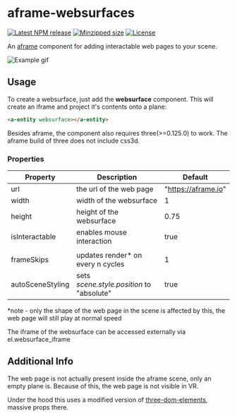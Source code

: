 # aframe-websurfaces

[![Latest NPM release](https://img.shields.io/npm/v/aframe-websurfaces.svg)](https://www.npmjs.com/package/aframe-websurfaces)
[![Minzipped size](https://badgen.net/bundlephobia/minzip/aframe-websurfaces)](https://bundlephobia.com/result?p=aframe-websurfaces)
[![License](https://img.shields.io/badge/license-MIT-007ec6.svg)](https://github.com/ryota-mitarai/aframe-websurfaces/blob/master/LICENSE)

An [aframe](https://github.com/aframevr/aframe) component for adding interactable web pages to your scene.

![Example gif](https://github.com/ryota-mitarai/aframe-websurfaces/blob/master/examples/example1.gif)

## Usage

To create a websurface, just add the **websurface** component. This will create an iframe and project it's contents onto a plane:

```html
<a-entity websurface></a-entity>
```

Besides aframe, the component also requires three(>=0.125.0) to work. The aframe build of three does not include css3d.

### Properties

| Property         | Description                               | Default             |
| ---------------- | ----------------------------------------- | ------------------- |
| url              | the url of the web page                   | "https://aframe.io" |
| width            | width of the websurface                   | 1                   |
| height           | height of the websurface                  | 0.75                |
| isInteractable   | enables mouse interaction                 | true                |
|                  |                                           |                     |
| frameSkips       | updates render\* on every n cycles        | 1                   |
| autoSceneStyling | sets _scene.style.position_ to "absolute" | true                |

\*note - only the shape of the web page in the scene is affected by this, the web page will still play at normal speed

The iframe of the websurface can be accessed externally via el.websurface_iframe

## Additional Info

The web page is not actually present inside the aframe scene, only an empty plane is. Because of this, the web page is not visible in VR.

Under the hood this uses a modified version of [three-dom-elements](https://github.com/CodyJasonBennett/three-dom-elements), massive props there.
